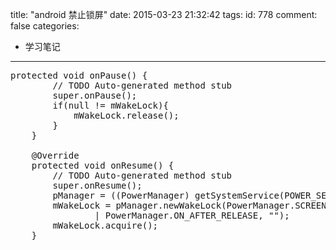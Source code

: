 title: "android 禁止锁屏"
date: 2015-03-23 21:32:42
tags:
id: 778
comment: false
categories:
  - 学习笔记
---

<pre class="brush:java">protected void onPause() {
		// TODO Auto-generated method stub
		super.onPause();
		if(null != mWakeLock){
			mWakeLock.release();
		}
	}

	@Override
	protected void onResume() {
		// TODO Auto-generated method stub
		super.onResume();
		pManager = ((PowerManager) getSystemService(POWER_SERVICE));
		mWakeLock = pManager.newWakeLock(PowerManager.SCREEN_BRIGHT_WAKE_LOCK
				| PowerManager.ON_AFTER_RELEASE, "");
		mWakeLock.acquire();
	}</pre>
